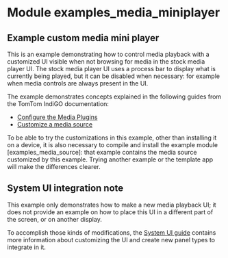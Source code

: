# Module examples_media_miniplayer

## Example custom media mini player

This is an example demonstrating how to control media playback with a customized UI visible when
not browsing for media in the stock media player UI.
The stock media player UI uses a process bar to display what is currently being played, but it can
be disabled when necessary: for example when media controls are always present in the UI.

The example demonstrates concepts explained in the following guides from the TomTom IndiGO
documentation:

- [Configure the Media Plugins](https://developer.tomtom.com/tomtom-indigo/documentation/tutorials-and-examples/media/configure-the-media-plugins)
- [Customize a media source](https://developer.tomtom.com/tomtom-indigo/documentation/tutorials-and-examples/media/customize-a-media-source)

To be able to try the customizations in this example, other than installing it on a device, it is
also necessary to compile and install the example module [examples_media_source]: that example
contains the media source customized by this example. Trying another example or the template app
will make the differences clearer.

## System UI integration note

This example only demonstrates how to make a new media playback UI; it does not provide an example
on how to place this UI in a different part of the screen, or on another display.

To accomplish those kinds of modifications, the
[System UI guide](https://developer.tomtom.com/tomtom-indigo/documentation/development/system-ui)
contains more information about customizing the UI and create new panel types to integrate in it.
